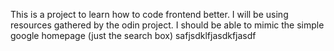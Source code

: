 This is a project to learn how to code frontend better.
I will be using resources gathered by the odin project.
I should be able to mimic the simple google homepage (just the search box)
safjsdklfjasdkfjasdf